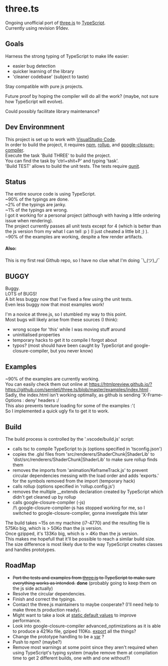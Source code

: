 # three.ts
Ongoing unofficial port of [three.js](https://github.com/mrdoob/three.js) to [TypeScript](https://www.typescriptlang.org).  
Currently using revision 91dev.  


## Goals
Harness the strong typing of TypeScript to make life easier:
- easier bug detection
- quicker learning of the library
- 'cleaner codebase' (subject to taste)  

Stay compatible with pure js projects.  
  
Future proof by hoping the compiler will do all the work? (maybe, not sure how TypeScript will evolve).
  
Could possibly facilitate library maintenance?


## Dev Environmnent
This project is set up to work with [VisualStudio Code](https://code.visualstudio.com).  
In order to build the project, it requires [npm](https://www.npmjs.com), [rollup](https://www.npmjs.com/package/rollup), and [google-closure-compiler](https://www.npmjs.com/package/google-closure-compiler).  
Execute the task 'Build THREE' to build the project.  
You can find the task by 'ctrl+shit+P' and typing 'task'.  
'Build TEST' allows to build the unit tests.
The tests require [qunit](https://www.npmjs.com/package/qunit).

## Status
The entire source code is using TypeScript.  
~90% of the typings are done.  
~2% of the typings are janky.  
~1% of the typings are wrong.  
I got it working for a personal project (although with having a little ordering issue when rendering).  
The project currently passes all unit tests except for 4 (which is better than the js version from my what I can tell :p ) (I just cheated a little bit ;) ).  
~90% of the examples are working, despite a few render artifacts.
#### Also:
This is my first real Github repo, so I have no clue what I'm doing ¯\\\_(ツ)_/¯


## BUGGY
Buggy.  
LOTS of BUGS!  
A bit less buggy now that I've fixed a few using the unit tests.  
Even less buggy now that most examples work!
  
I'm a novice at three.js, so I stumbled my way to this point.  
Most bugs will likely arise from these sources (I think):  
- wrong scope for 'this' while I was moving stuff around
- uninitialised properties
- temporary hacks to get it to compile I forgot about
- typos? (most should have been caught by TypeScript and google-closure-compiler, but you never know)

## Examples
~90% of the examples are currently working.  
You can easily check them out online at https://htmlpreview.github.io/?https://github.com/semleti/three.ts/blob/master/examples/index.html .  
Sadly, the index.html isn't working optimally, as github is sending 'X-Frame-Options : deny' headers :/  
This also prevents texture loading for some of the examples :'(  
So I implemented a quick ugly fix to get it to work.  

## Build
The build process is controlled by the '.vscode/build.js' script:  
- calls tsc to compile TypeScript to js (options specified in 'tsconfig.json')
- copies the .glsl files from 'src/renderers/ShaderChunk|ShaderLib' to 'dist/src/renderers/ShaderChunk|ShaderLib' to make sure rollup finds them
- removes the imports from 'animation/KeframeTrack.js' to prevent circular dependencies messing with the load order and adds 'exports.' for the symbols removed from the import (temporary hack)
- calls rollup (options specified in 'rollup.config.js')
- removes the multiple __extends declaration created by TypeScript which didn't get cleaned up by rollup
- calls google-closure-compiler (-js)  
/!\\ google-closure-compiler-js has stopped working for me, so I switched to google-closure-compiler, gonna investigate this later

The build takes ~15s on my machine (i7-4770) and the resulting file is 575Ko big, which is > 50Ko than the js version.  
Once gzipped, it's 133Ko big, which is > 4Ko than the js version.  
This makes me hopefull that it'll be possible to reach a similar build size.  
The size difference is most likely due to the way TypeScript creates classes and handles prototypes.  


## RoadMap
- ~~Port the tests and examples from [three.js](https://github.com/mrdoob/three.js/) to TypeScript to make sure everything works as intended.~~ **done** (probably going to keep them on the js side actually)
- Resolve the circular dependencies.
- Finish and correct the typings.
- Contact the three.js maintainers to maybe cooperate? (I'll need help to make three.ts production ready).
- Might want to take a look at [static default values](http://bet365techblog.com/default-values-typescript) to improve performance.  
- Look into google-closure-compiler advanced_optimizations as it is able to produce a 421Ko file, gziped 110Ko. [export](https://developers.google.com/closure/compiler/docs/api-tutorial3#export) all the things?
- Change the prototype handling to be a [var](https://github.com/Microsoft/TypeScript/issues/9638) ?
- Push to npm? (maybe?)
- Remove most warnings at some point since they aren't required when using TypeScript's typing system (maybe remove them at compilation time to get 2 different builds, one with and one without?)

